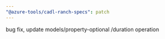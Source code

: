 ```yaml
---
"@azure-tools/cadl-ranch-specs": patch
---
```


bug fix, update models/property-optional /duration operation
